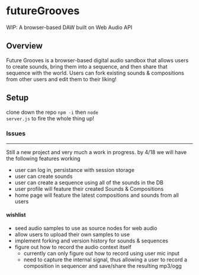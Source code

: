 # futureGrooves
WIP: A browser-based DAW built on Web Audio API

## Overview

Future Grooves is a browser-based digital audio sandbox that allows users to create sounds, bring them into a sequence, and then share that sequence with the world. Users can fork existing sounds & compositions from other users and edit them to their liking!

## Setup

clone down the repo
<code>npm -i</code>
then
<code>node server.js</code> to fire the whole thing up!

### Issues
___

Still a new project and very much a work in progress.
by 4/18 we will have the following features working

* user can log in, persistance with session storage
* user can create sounds
* user can create a sequence using all of the sounds in the DB
* user profile will feature their created Sounds & Compositions
* home page will feature the latest compositions and sounds from all users

#### wishlist

* seed audio samples to use as source nodes for web audio
* allow users to upload their own samples to use
* implement forking and version history for sounds & sequences
* figure out how to record the audio context itself
  * currently can only figure out how to record using user mic input
  * need to capture the internal signal, thus allowing a user to record a composition in sequencer and save/share the resulting mp3/ogg

  
